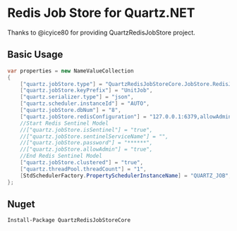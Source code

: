Redis Job Store for Quartz.NET
================================
Thanks to @icyice80 for providing QuartzRedisJobStore project.

## Basic Usage

```cs
var properties = new NameValueCollection
{
	["quartz.jobStore.type"] = "QuartzRedisJobStoreCore.JobStore.RedisJobStore, QuartzRedisJobStoreCore.JobStore",
	["quartz.jobStore.keyPrefix"] = "UnitJob",
	["quartz.serializer.type"] = "json",
	["quartz.scheduler.instanceId"] = "AUTO",
	["quartz.jobStore.dbNum"] = "8",
	["quartz.jobStore.redisConfiguration"] = "127.0.0.1:6379,allowAdmin=true,syncTimeout=5000,password=******",
	//Start Redis Sentinel Model
	//["quartz.jobStore.isSentinel"] = "true",
	//["quartz.jobStore.sentinelServiceName"] = "",
	//["quartz.jobStore.password"] = "******",
	//["quartz.jobStore.allowAdmin"] = "true",
	//End Redis Sentinel Model
	["quartz.jobStore.clustered"] = "true",
	["quartz.threadPool.threadCount"] = "1",
	[StdSchedulerFactory.PropertySchedulerInstanceName] = "QUARTZ_JOB",
};
```

## Nuget

```
Install-Package QuartzRedisJobStoreCore
```